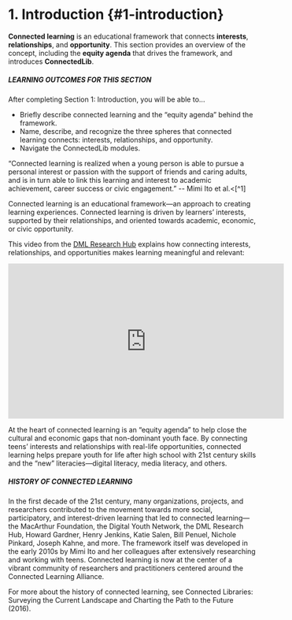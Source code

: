 # 1\. Introduction {#1-introduction}

**Connected learning** is an educational framework that connects **interests**, **relationships**, and **opportunity**. This section provides an overview of the concept, including the **equity agenda** that drives the framework, and introduces **ConnectedLib**.

<div class="table-format objectives"><span class="title"><h5>LEARNING OUTCOMES FOR THIS SECTION</h5></span>After completing Section 1: Introduction, you will be able to...<ul><li>Briefly describe connected learning and the “equity agenda” behind the framework.</li><li>Name, describe, and recognize the three spheres that connected learning connects: interests, relationships, and opportunity.</li><li>Navigate the ConnectedLib modules.</li></ul></div>

<div class="table-format quote">
<span class="quote-text">“Connected learning is realized when a young person is able to pursue a personal interest or passion with the support of friends and caring adults, and is in turn able to link this learning and interest to academic achievement, career success or civic engagement.”  --  Mimi  Ito  et al.</span><[^1]</div>

Connected learning is an educational framework—an approach to creating learning experiences. Connected learning is driven by learners’ interests, supported by their relationships, and oriented towards academic, economic, or civic opportunity.

This video from the <a href="https://dmlhub.net/">DML Research Hub</a> explains how connecting interests, relationships, and opportunities makes learning meaningful and relevant:
<iframe width="560" height="315" src="https://www.youtube.com/embed/TH6gH6lMDD8?rel=0" frameborder="0" allow="autoplay; encrypted-media" allowfullscreen></iframe>

At the heart of connected learning is an “equity agenda” to help close the cultural and economic gaps that non-dominant youth face. By connecting teens’ interests and relationships with real-life opportunities, connected learning helps prepare youth for life after high school with 21st century skills and the “new” literacies—digital literacy, media literacy, and others.

<div class="table-format sidebar">
<span class="title"><h5>HISTORY OF CONNECTED LEARNING</h5></span>
<p>In the first decade of the 21st century, many organizations, projects, and researchers contributed to the movement towards more social, participatory, and interest-driven learning that led to connected learning—the MacArthur Foundation, the Digital Youth Network, the DML Research Hub, Howard Gardner, Henry Jenkins, Katie Salen, Bill Penuel, Nichole Pinkard, Joseph Kahne, and more. The framework itself was developed in the early 2010s by Mimi Ito and her colleagues after extensively researching and working with teens. Connected learning is now at the center of a vibrant community of researchers and practitioners centered around the Connected Learning Alliance.</p> <p>For more about the history of connected learning, see Connected Libraries: Surveying the Current Landscape and Charting the Path to the Future (2016).</p></div>

[^1]: Ito, Mizuko, Kris Gutiérrez, Sonia Livingstone, Bill Penuel, Jean Rhodes, Katie Salen, Juliet Schor, Julian Sefton-Green, and S. Craig Watkins. <a href="https://dmlhub.net/publications/connected-learning-agenda-for-research-and-design/">Connected Learning: An Agenda for Research and Design</a>. Irvine, CA: Digital Media and Learning Research Hub, 2013, 4.